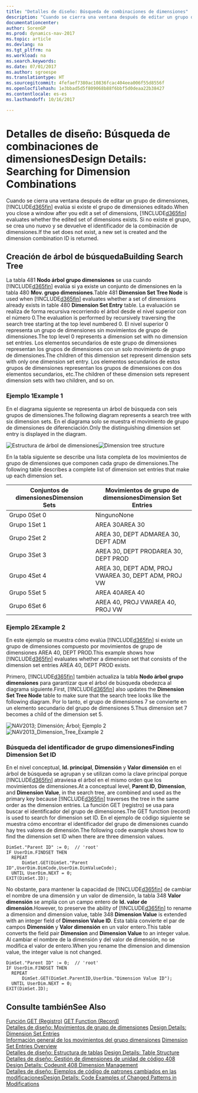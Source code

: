 ```yaml
---
title: "Detalles de diseño: Búsqueda de combinaciones de dimensiones"
description: "Cuando se cierra una ventana después de editar un grupo de dimensiones, [!INCLUDE[d365fin](includes/d365fin_md.md)] evalúa si existe el grupo de dimensiones editado. Si no existe el grupo, se crea uno nuevo y se devuelve el identificador de la combinación de dimensiones."
documentationcenter: 
author: SorenGP
ms.prod: dynamics-nav-2017
ms.topic: article
ms.devlang: na
ms.tgt_pltfrm: na
ms.workload: na
ms.search.keywords: 
ms.date: 07/01/2017
ms.author: sgroespe
ms.translationtype: HT
ms.sourcegitcommit: 4fefaef7380ac10836fcac404eea006f55d8556f
ms.openlocfilehash: 1e3bbad5d5f809068b88f6bbf5d0deaa22b38427
ms.contentlocale: es-es
ms.lasthandoff: 10/16/2017

---
```

# <a name="design-details-searching-for-dimension-combinations"></a><span data-ttu-id="cfd5b-104">Detalles de diseño: Búsqueda de combinaciones de dimensiones</span><span class="sxs-lookup"><span data-stu-id="cfd5b-104">Design Details: Searching for Dimension Combinations</span></span>
<span data-ttu-id="cfd5b-105">Cuando se cierra una ventana después de editar un grupo de dimensiones, [!INCLUDE[d365fin](includes/d365fin_md.md)] evalúa si existe el grupo de dimensiones editado.</span><span class="sxs-lookup"><span data-stu-id="cfd5b-105">When you close a window after you edit a set of dimensions, [!INCLUDE[d365fin](includes/d365fin_md.md)] evaluates whether the edited set of dimensions exists.</span></span> <span data-ttu-id="cfd5b-106">Si no existe el grupo, se crea uno nuevo y se devuelve el identificador de la combinación de dimensiones.</span><span class="sxs-lookup"><span data-stu-id="cfd5b-106">If the set does not exist, a new set is created and the dimension combination ID is returned.</span></span>  

## <a name="building-search-tree"></a><span data-ttu-id="cfd5b-107">Creación de árbol de búsqueda</span><span class="sxs-lookup"><span data-stu-id="cfd5b-107">Building Search Tree</span></span>  
 <span data-ttu-id="cfd5b-108">La tabla 481 **Nodo árbol grupo dimensiones** se usa cuando [!INCLUDE[d365fin](includes/d365fin_md.md)] evalúa si ya existe un conjunto de dimensiones en la tabla 480 **Mov. grupo dimensiones**.</span><span class="sxs-lookup"><span data-stu-id="cfd5b-108">Table 481 **Dimension Set Tree Node** is used when [!INCLUDE[d365fin](includes/d365fin_md.md)] evaluates whether a set of dimensions already exists in table 480 **Dimension Set Entry** table.</span></span> <span data-ttu-id="cfd5b-109">La evaluación se realiza de forma recursiva recorriendo el árbol desde el nivel superior con el número 0.</span><span class="sxs-lookup"><span data-stu-id="cfd5b-109">The evaluation is performed by recursively traversing the search tree starting at the top level numbered 0.</span></span> <span data-ttu-id="cfd5b-110">El nivel superior 0 representa un grupo de dimensiones sin movimientos de grupo de dimensiones.</span><span class="sxs-lookup"><span data-stu-id="cfd5b-110">The top level 0 represents a dimension set with no dimension set entries.</span></span> <span data-ttu-id="cfd5b-111">Los elementos secundarios de este grupo de dimensiones representan los grupos de dimensiones con un solo movimiento de grupo de dimensiones.</span><span class="sxs-lookup"><span data-stu-id="cfd5b-111">The children of this dimension set represent dimension sets with only one dimension set entry.</span></span> <span data-ttu-id="cfd5b-112">Los elementos secundarios de estos grupos de dimensiones representan los grupos de dimensiones con dos elementos secundarios, etc.</span><span class="sxs-lookup"><span data-stu-id="cfd5b-112">The children of these dimension sets represent dimension sets with two children, and so on.</span></span>  

### <a name="example-1"></a><span data-ttu-id="cfd5b-113">Ejemplo 1</span><span class="sxs-lookup"><span data-stu-id="cfd5b-113">Example 1</span></span>  
 <span data-ttu-id="cfd5b-114">En el diagrama siguiente se representa un árbol de búsqueda con seis grupos de dimensiones.</span><span class="sxs-lookup"><span data-stu-id="cfd5b-114">The following diagram represents a search tree with six dimension sets.</span></span> <span data-ttu-id="cfd5b-115">En el diagrama solo se muestra el movimiento de grupo de dimensiones de diferenciación.</span><span class="sxs-lookup"><span data-stu-id="cfd5b-115">Only the distinguishing dimension set entry is displayed in the diagram.</span></span>  

 <span data-ttu-id="cfd5b-116">![Estructura de árbol de dimensiones](media/nav2013_dimension_tree.png "NAV2013_Dimension_Tree")</span><span class="sxs-lookup"><span data-stu-id="cfd5b-116">![Dimension tree structure](media/nav2013_dimension_tree.png "NAV2013_Dimension_Tree")</span></span>  

 <span data-ttu-id="cfd5b-117">En la tabla siguiente se describe una lista completa de los movimientos de grupo de dimensiones que componen cada grupo de dimensiones.</span><span class="sxs-lookup"><span data-stu-id="cfd5b-117">The following table describes a complete list of dimension set entries that make up each dimension set.</span></span>  

|<span data-ttu-id="cfd5b-118">Conjuntos de dimensiones</span><span class="sxs-lookup"><span data-stu-id="cfd5b-118">Dimension Sets</span></span>|<span data-ttu-id="cfd5b-119">Movimientos de grupo de dimensiones</span><span class="sxs-lookup"><span data-stu-id="cfd5b-119">Dimension Set Entries</span></span>|  
|--------------------|---------------------------|  
|<span data-ttu-id="cfd5b-120">Grupo 0</span><span class="sxs-lookup"><span data-stu-id="cfd5b-120">Set 0</span></span>|<span data-ttu-id="cfd5b-121">Ninguno</span><span class="sxs-lookup"><span data-stu-id="cfd5b-121">None</span></span>|  
|<span data-ttu-id="cfd5b-122">Grupo 1</span><span class="sxs-lookup"><span data-stu-id="cfd5b-122">Set 1</span></span>|<span data-ttu-id="cfd5b-123">AREA 30</span><span class="sxs-lookup"><span data-stu-id="cfd5b-123">AREA 30</span></span>|  
|<span data-ttu-id="cfd5b-124">Grupo 2</span><span class="sxs-lookup"><span data-stu-id="cfd5b-124">Set 2</span></span>|<span data-ttu-id="cfd5b-125">AREA 30, DEPT ADM</span><span class="sxs-lookup"><span data-stu-id="cfd5b-125">AREA 30, DEPT ADM</span></span>|  
|<span data-ttu-id="cfd5b-126">Grupo 3</span><span class="sxs-lookup"><span data-stu-id="cfd5b-126">Set 3</span></span>|<span data-ttu-id="cfd5b-127">AREA 30, DEPT PROD</span><span class="sxs-lookup"><span data-stu-id="cfd5b-127">AREA 30, DEPT PROD</span></span>|  
|<span data-ttu-id="cfd5b-128">Grupo 4</span><span class="sxs-lookup"><span data-stu-id="cfd5b-128">Set 4</span></span>|<span data-ttu-id="cfd5b-129">AREA 30, DEPT ADM, PROJ VW</span><span class="sxs-lookup"><span data-stu-id="cfd5b-129">AREA 30, DEPT ADM, PROJ VW</span></span>|  
|<span data-ttu-id="cfd5b-130">Grupo 5</span><span class="sxs-lookup"><span data-stu-id="cfd5b-130">Set 5</span></span>|<span data-ttu-id="cfd5b-131">AREA 40</span><span class="sxs-lookup"><span data-stu-id="cfd5b-131">AREA 40</span></span>|  
|<span data-ttu-id="cfd5b-132">Grupo 6</span><span class="sxs-lookup"><span data-stu-id="cfd5b-132">Set 6</span></span>|<span data-ttu-id="cfd5b-133">AREA 40, PROJ VW</span><span class="sxs-lookup"><span data-stu-id="cfd5b-133">AREA 40, PROJ VW</span></span>|  

### <a name="example-2"></a><span data-ttu-id="cfd5b-134">Ejemplo 2</span><span class="sxs-lookup"><span data-stu-id="cfd5b-134">Example 2</span></span>  
 <span data-ttu-id="cfd5b-135">En este ejemplo se muestra cómo evalúa [!INCLUDE[d365fin](includes/d365fin_md.md)] si existe un grupo de dimensiones compuesto por movimientos de grupo de dimensiones AREA 40, DEPT PROD.</span><span class="sxs-lookup"><span data-stu-id="cfd5b-135">This example shows how [!INCLUDE[d365fin](includes/d365fin_md.md)] evaluates whether a dimension set that consists of the dimension set entries AREA 40, DEPT PROD exists.</span></span>  

 <span data-ttu-id="cfd5b-136">Primero, [!INCLUDE[d365fin](includes/d365fin_md.md)] también actualiza la tabla **Nodo árbol grupo dimensiones** para garantizar que el árbol de búsqueda obedezca al diagrama siguiente.</span><span class="sxs-lookup"><span data-stu-id="cfd5b-136">First, [!INCLUDE[d365fin](includes/d365fin_md.md)] also updates the **Dimension Set Tree Node** table to make sure that the search tree looks like the following diagram.</span></span> <span data-ttu-id="cfd5b-137">Por lo tanto, el grupo de dimensiones 7 se convierte en un elemento secundario del grupo de dimensiones 5.</span><span class="sxs-lookup"><span data-stu-id="cfd5b-137">Thus dimension set 7 becomes a child of the dimension set 5.</span></span>  

 <span data-ttu-id="cfd5b-138">![NAV2013; Dimensión; Árbol; Ejemplo 2](media/nav2013_dimension_tree_example2.png "NAV2013_Dimension_Tree_Example2")</span><span class="sxs-lookup"><span data-stu-id="cfd5b-138">![NAV2013&#95;Dimension&#95;Tree&#95;Example 2](media/nav2013_dimension_tree_example2.png "NAV2013_Dimension_Tree_Example2")</span></span>  

### <a name="finding-dimension-set-id"></a><span data-ttu-id="cfd5b-139">Búsqueda del identificador de grupo dimensiones</span><span class="sxs-lookup"><span data-stu-id="cfd5b-139">Finding Dimension Set ID</span></span>  
 <span data-ttu-id="cfd5b-140">En el nivel conceptual, **Id. principal**, **Dimensión** y **Valor dimensión** en el árbol de búsqueda se agrupan y se utilizan como la clave principal porque [!INCLUDE[d365fin](includes/d365fin_md.md)] atraviesa el árbol en el mismo orden que los movimientos de dimensiones.</span><span class="sxs-lookup"><span data-stu-id="cfd5b-140">At a conceptual level, **Parent ID**, **Dimension**, and **Dimension Value**, in the search tree, are combined and used as the primary key because [!INCLUDE[d365fin](includes/d365fin_md.md)] traverses the tree in the same order as the dimension entries.</span></span> <span data-ttu-id="cfd5b-141">La función GET (registro) se usa para buscar el identificador del grupo de dimensiones.</span><span class="sxs-lookup"><span data-stu-id="cfd5b-141">The GET function (record) is used to search for dimension set ID.</span></span> <span data-ttu-id="cfd5b-142">En el ejemplo de código siguiente se muestra cómo encontrar el identificador del grupo de dimensiones cuando hay tres valores de dimensión.</span><span class="sxs-lookup"><span data-stu-id="cfd5b-142">The following code example shows how to find the dimension set ID when there are three dimension values.</span></span>  

```  
DimSet."Parent ID" := 0;  // 'root'  
IF UserDim.FINDSET THEN  
  REPEAT  
      DimSet.GET(DimSet."Parent ID",UserDim.DimCode,UserDim.DimValueCode);  
  UNTIL UserDim.NEXT = 0;  
EXIT(DimSet.ID);  

```  

 <span data-ttu-id="cfd5b-143">No obstante, para mantener la capacidad de [!INCLUDE[d365fin](includes/d365fin_md.md)] de cambiar el nombre de una dimensión y un valor de dimensión, la tabla 348 **Valor dimensión** se amplía con un campo entero de **Id. valor de dimensión**.</span><span class="sxs-lookup"><span data-stu-id="cfd5b-143">However, to preserve the ability of [!INCLUDE[d365fin](includes/d365fin_md.md)] to rename a dimension and dimension value, table 348 **Dimension Value** is extended with an integer field of **Dimension Value ID**.</span></span> <span data-ttu-id="cfd5b-144">Esta tabla convierte el par de campos **Dimensión** y **Valor dimensión** en un valor entero.</span><span class="sxs-lookup"><span data-stu-id="cfd5b-144">This table converts the field pair **Dimension** and **Dimension Value** to an integer value.</span></span> <span data-ttu-id="cfd5b-145">Al cambiar el nombre de la dimensión y del valor de dimensión, no se modifica el valor de entero.</span><span class="sxs-lookup"><span data-stu-id="cfd5b-145">When you rename the dimension and dimension value, the integer value is not changed.</span></span>  

```  
DimSet."Parent ID" := 0;  // 'root'  
IF UserDim.FINDSET THEN  
  REPEAT  
      DimSet.GET(DimSet.ParentID,UserDim."Dimension Value ID");  
  UNTIL UserDim.NEXT = 0;  
EXIT(DimSet.ID);  

```  

## <a name="see-also"></a><span data-ttu-id="cfd5b-146">Consulte también</span><span class="sxs-lookup"><span data-stu-id="cfd5b-146">See Also</span></span>  
 <span data-ttu-id="cfd5b-147">[Función GET (Registro)](https://msdn.microsoft.com/en-us/library/dd301056.aspx)  </span><span class="sxs-lookup"><span data-stu-id="cfd5b-147">[GET Function (Record)](https://msdn.microsoft.com/en-us/library/dd301056.aspx)  </span></span>  
 <span data-ttu-id="cfd5b-148">[Detalles de diseño: Movimientos de grupo de dimensiones](design-details-dimension-set-entries.md) </span><span class="sxs-lookup"><span data-stu-id="cfd5b-148">[Design Details: Dimension Set Entries](design-details-dimension-set-entries.md) </span></span>  
 <span data-ttu-id="cfd5b-149">[Información general de los movimientos del grupo dimensiones](design-details-dimension-set-entries-overview.md) </span><span class="sxs-lookup"><span data-stu-id="cfd5b-149">[Dimension Set Entries Overview](design-details-dimension-set-entries-overview.md) </span></span>  
 <span data-ttu-id="cfd5b-150">[Detalles de diseño: Estructura de tablas](design-details-table-structure.md) </span><span class="sxs-lookup"><span data-stu-id="cfd5b-150">[Design Details: Table Structure](design-details-table-structure.md) </span></span>  
 <span data-ttu-id="cfd5b-151">[Detalles de diseño: Gestión de dimensiones de unidad de código 408](design-details-codeunit-408-dimension-management.md) </span><span class="sxs-lookup"><span data-stu-id="cfd5b-151">[Design Details: Codeunit 408 Dimension Management](design-details-codeunit-408-dimension-management.md) </span></span>  
 [<span data-ttu-id="cfd5b-152">Detalles de diseño: Ejemplos de código de patrones cambiados en las modificaciones</span><span class="sxs-lookup"><span data-stu-id="cfd5b-152">Design Details: Code Examples of Changed Patterns in Modifications</span></span>](design-details-code-examples-of-changed-patterns-in-modifications.md)

